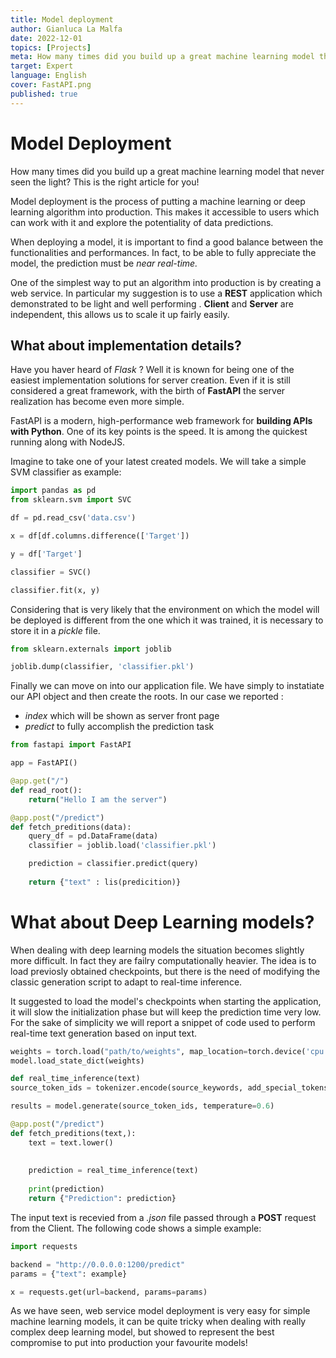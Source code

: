```yaml
---
title: Model deployment
author: Gianluca La Malfa
date: 2022-12-01
topics: [Projects]
meta: How many times did you build up a great machine learning model that never seen the light? This is the right article for you!
target: Expert
language: English
cover: FastAPI.png
published: true
---
```


# Model Deployment

How many times did you build up a great machine learning model that never seen the light? This is the right article for you!

Model deployment is the process of putting a machine learning or deep learning algorithm into production. This makes it accessible to users which can work with it and explore the potentiality of data predictions.

When deploying a model, it is important to find a good balance between the functionalities and performances. In fact, to be able to fully appreciate the model, the prediction must be *near real-time.*

One of the simplest way to put an algorithm into production is by creating a web service.
In particular my suggestion is to use a **REST** application which demonstrated to be light and well performing . **Client** and **Server** are independent, this allows us to scale it up fairly easily.

## What about implementation details?

Have you haver heard of *Flask* ? Well it is known for being one of the easiest implementation solutions for server creation. 
Even if it is still considered a great framework, with the birth of **FastAPI** the server realization has become even more simple.
  
FastAPI is a modern, high-performance web framework for **building APIs with Python**.
One of its key points is the speed. It is among the quickest running along with NodeJS.

Imagine to take one of your latest created models. We will take a simple SVM classifier as example:

```python 
import pandas as pd
from sklearn.svm import SVC

df = pd.read_csv('data.csv')

x = df[df.columns.difference(['Target'])

y = df['Target']

classifier = SVC()

classifier.fit(x, y)
```

Considering that is very likely that the environment on which the model will be deployed is different from the one which it was trained, it is necessary to store it in a *pickle* file.

```python 
from sklearn.externals import joblib

joblib.dump(classifier, 'classifier.pkl')
```

Finally we can move on into our application file.
We have simply to instatiate our API object and then create the roots.
In our case we reported :
- *index* which will be shown as server front page 
- *predict*  to fully accomplish the prediction task

```python 
from fastapi import FastAPI

app = FastAPI()

@app.get("/")  
def read_root():  
    return("Hello I am the server")

@app.post("/predict")  
def fetch_preditions(data):  
    query_df = pd.DataFrame(data)
	classifier = joblib.load('classifier.pkl')

	prediction = classifier.predict(query)
	  
    return {"text" : lis(predicition)}
```

# What about Deep Learning models?

When dealing with deep learning models the situation becomes slightly more difficult. In fact they are failry computationally heavier.
The idea is to load previosly obtained checkpoints, but there is the need of modifying the classic generation script to adapt to real-time inference.

It suggested to load the model's checkpoints when starting the application, it will slow the initialization phase but will keep the prediction time very low.
For the sake of simplicity we will report a snippet of code used to perform real-time text generation based on input text.

```python
weights = torch.load("path/to/weights", map_location=torch.device('cpu'))  
model.load_state_dict(weights)

def real_time_inference(text)
source_token_ids = tokenizer.encode(source_keywords, add_special_tokens=False)

results = model.generate(source_token_ids, temperature=0.6)

@app.post("/predict")  
def fetch_preditions(text,):  
    text = text.lower()  
     
  
    prediction = real_time_inference(text)  
  
    print(prediction)  
    return {"Prediction": prediction}
```

The input text is recevied from a *.json* file passed through a **POST** request from the Client.
The following code shows a simple example:

```python
import requests

backend = "http://0.0.0.0:1200/predict"
params = {"text": example}  

x = requests.get(url=backend, params=params)
```


As we have seen, web service model deployment is very easy for simple machine learning models, it can be quite tricky when dealing with really complex deep learning model, but showed to represent the best compromise to put into production your favourite models!
